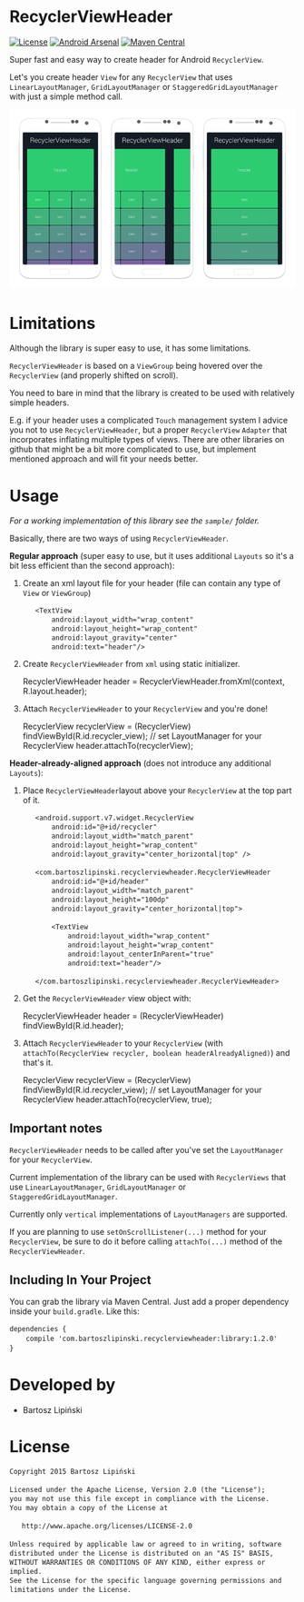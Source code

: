 RecyclerViewHeader
==================

[![License](https://img.shields.io/github/license/blipinsk/RecyclerViewHeader.svg?style=flat)](https://www.apache.org/licenses/LICENSE-2.0)
[![Android Arsenal](https://img.shields.io/badge/Android%20Arsenal-RecyclerViewHeader-green.svg?style=flat)](http://android-arsenal.com/details/1/1853)
[![Maven Central](https://img.shields.io/maven-central/v/com.bartoszlipinski.recyclerviewheader/library.svg)](http://gradleplease.appspot.com/#recyclerviewheader)

Super fast and easy way to create header for Android `RecyclerView`.

Let's you create header `View` for any `RecyclerView` that uses `LinearLayoutManager`, `GridLayoutManager` or `StaggeredGridLayoutManager` with just a simple method call.

![ ](/RecyclerViewHeader.png)

Limitations
===========
Although the library is super easy to use, it has some limitations.

`RecyclerViewHeader` is based on a `ViewGroup` being hovered over the `RecyclerView` (and properly shifted on scroll).

You need to bare in mind that the library is created to be used with relatively simple headers.

E.g. if your header uses a complicated `Touch` management system I advice you not to use `RecyclerViewHeader`, but a proper `RecyclerView` `Adapter` that incorporates inflating multiple types of views.
There are other libraries on github that might be a bit more complicated to use, but implement mentioned approach and will fit your needs better.

Usage
=====
*For a working implementation of this library see the `sample/` folder.*

Basically, there are two ways of using `RecyclerViewHeader`.

**Regular approach** (super easy to use, but it uses additional `Layouts` so it's a bit less efficient than the second approach):

  1. Create an xml layout file for your header (file can contain any type of `View` or `ViewGroup`)

        <FrameLayout
            android:layout_width="match_parent"
            android:layout_height="100dp">

            <TextView
                android:layout_width="wrap_content"
                android:layout_height="wrap_content"
                android:layout_gravity="center"
                android:text="header"/>

        </FrameLayout>

  2. Create `RecyclerViewHeader` from `xml` using static initializer.

        RecyclerViewHeader header = RecyclerViewHeader.fromXml(context, R.layout.header);

  3. Attach `RecyclerViewHeader` to your `RecyclerView` and you're done!

        RecyclerView recyclerView = (RecyclerView) findViewById(R.id.recycler_view);
        // set LayoutManager for your RecyclerView
        header.attachTo(recyclerView);

**Header-already-aligned approach** (does not introduce any additional `Layouts`):

  1. Place `RecyclerViewHeader`layout above your `RecyclerView` at the top part of it.

        <FrameLayout
            android:layout_width="match_parent"
            android:layout_height="wrap_content">

            <android.support.v7.widget.RecyclerView
                android:id="@+id/recycler"
                android:layout_width="match_parent"
                android:layout_height="wrap_content"
                android:layout_gravity="center_horizontal|top" />

            <com.bartoszlipinski.recyclerviewheader.RecyclerViewHeader
                android:id="@+id/header"
                android:layout_width="match_parent"
                android:layout_height="100dp"
                android:layout_gravity="center_horizontal|top">

                <TextView
                    android:layout_width="wrap_content"
                    android:layout_height="wrap_content"
                    android:layout_centerInParent="true"
                    android:text="header"/>

            </com.bartoszlipinski.recyclerviewheader.RecyclerViewHeader>

        </FrameLayout>

  2. Get the `RecyclerViewHeader` view object with:

        RecyclerViewHeader header = (RecyclerViewHeader) findViewById(R.id.header);

  3. Attach `RecyclerViewHeader` to your `RecyclerView` (with `attachTo(RecyclerView recycler, boolean headerAlreadyAligned)`) and that's it.

        RecyclerView recyclerView = (RecyclerView) findViewById(R.id.recycler_view);
        // set LayoutManager for your RecyclerView
        header.attachTo(recyclerView, true);


Important notes
---------------

`RecyclerViewHeader` needs to be called after you've set the `LayoutManager` for your `RecyclerView`.

Current implementation of the library can be used with `RecyclerViews` that use `LinearLayoutManager`, `GridLayoutManager` or `StaggeredGridLayoutManager`.

Currently only `vertical` implementations of `LayoutManagers` are supported.

If you are planning to use `setOnScrollListener(...)` method for your `RecyclerView`, be sure to do it before calling `attachTo(...)` method of the `RecyclerViewHeader`.


Including In Your Project
-------------------------
You can grab the library via Maven Central. Just add a proper dependency inside your `build.gradle`. Like this:

```xml
dependencies {
    compile 'com.bartoszlipinski.recyclerviewheader:library:1.2.0'
}
```

Developed by
============
 * Bartosz Lipiński

License
=======

    Copyright 2015 Bartosz Lipiński
    
    Licensed under the Apache License, Version 2.0 (the "License");
    you may not use this file except in compliance with the License.
    You may obtain a copy of the License at

       http://www.apache.org/licenses/LICENSE-2.0

    Unless required by applicable law or agreed to in writing, software
    distributed under the License is distributed on an "AS IS" BASIS,
    WITHOUT WARRANTIES OR CONDITIONS OF ANY KIND, either express or implied.
    See the License for the specific language governing permissions and
    limitations under the License.
